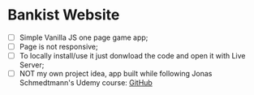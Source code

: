 # Bankist Website
- [ ] Simple Vanilla JS one page game app;
- [ ] Page is not responsive;
- [ ] To locally install/use it just donwload the code and open it with Live Server;
- [ ] NOT my own project idea, app built while following Jonas Schmedtmann's Udemy course: [GitHub](https://github.com/jonasschmedtmann)
